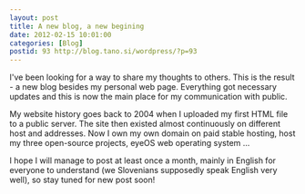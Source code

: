 ```yaml
---
layout: post
title: A new blog, a new begining
date: 2012-02-15 10:01:00
categories: [Blog]
postid: 93 http://blog.tano.si/wordpress/?p=93
---
```

I've been looking for a way to share my thoughts to others. This is the result - a new blog besides my personal web page. Everything got necessary updates and this is now the main place for my communication with public.

My website history goes back to 2004 when I uploaded my first HTML file to a public server. The site then existed almost continuously on different host and addresses. Now I own my own domain on paid stable hosting, host my three open-source projects, eyeOS web operating system ...

I hope I will manage to post at least once a month, mainly in English for everyone to understand (we Slovenians supposedly speak English very well), so stay tuned for new post soon!